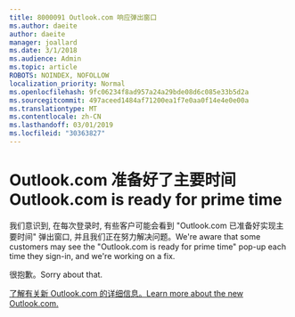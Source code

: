 ```yaml
---
title: 8000091 Outlook.com 响应弹出窗口
ms.author: daeite
author: daeite
manager: joallard
ms.date: 3/1/2018
ms.audience: Admin
ms.topic: article
ROBOTS: NOINDEX, NOFOLLOW
localization_priority: Normal
ms.openlocfilehash: 9fc06234f8ad957a24a29bde08d6c085e33b5d2a
ms.sourcegitcommit: 497aceed1484af71200ea1f7e0aa0f14e4e0e00a
ms.translationtype: MT
ms.contentlocale: zh-CN
ms.lasthandoff: 03/01/2019
ms.locfileid: "30363827"
---
```

# <a name="outlookcom-is-ready-for-prime-time"></a><span data-ttu-id="49f41-102">Outlook.com 准备好了主要时间</span><span class="sxs-lookup"><span data-stu-id="49f41-102">Outlook.com is ready for prime time</span></span>

<span data-ttu-id="49f41-103">我们意识到, 在每次登录时, 有些客户可能会看到 "Outlook.com 已准备好实现主要时间" 弹出窗口, 并且我们正在努力解决问题。</span><span class="sxs-lookup"><span data-stu-id="49f41-103">We're aware that some customers may see the "Outlook.com is ready for prime time" pop-up each time they sign-in, and we're working on a fix.</span></span>

<span data-ttu-id="49f41-104">很抱歉。</span><span class="sxs-lookup"><span data-stu-id="49f41-104">Sorry about that.</span></span>

[<span data-ttu-id="49f41-105">了解有关新 Outlook.com 的详细信息。</span><span class="sxs-lookup"><span data-stu-id="49f41-105">Learn more about the new Outlook.com.</span></span>](https://go.microsoft.com/fwlink/p/?linkid=2001300)